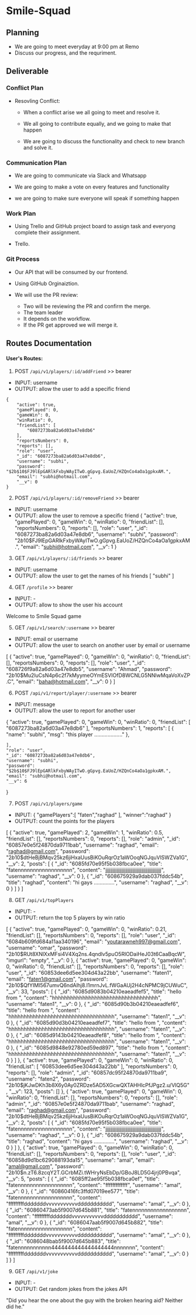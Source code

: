 # Smile-Squad

## Planning

- We are going to meet everyday at 9:00 pm at Remo
- Discuss our progress, and the requriment.

## Deliverable

### Conflict Plan

- Resovling Conflict:

  - When a conflict arise we all going to meet and resolve it.

  - We all going to contribute equally, and we going to make that happen

  - We are going to discuss the functionality and check to new branch and solve it.

### Communication Plan

- We are going to communicate via Slack and Whatsapp

- We are going to make a vote on every features and functionality

- we are going to make sure everyone will speak if something happen

### Work Plan

- Using Trello and GitHub project board to assign task and everyong complete their assignment.

- Trello.

### Git Process

- Our API that will be consumed by our frontend.

- Using GitHub Orginaiztion.

- We will use the PR review:
  - Two will be reviewing the PR and confirm the merge.
  - The team leader
  - It depends on the workflow.
  - If the PR get approved we will merge it.


## Routes Documentation 

#### User's Routes:
1. POST `/api/v1/players/:id/addFriend` >> bearer 
* INPUT: username
* OUTPUT: allow the user to add a specific friend 


```
{
    "active": true,
    "gamePlayed": 0,
    "gameWin": 0,
    "winRatio": 0,
    "friendList": [
        "6087273ba82a6d03a47e8db6"
    ],
    "reportsNumbers": 0,
    "reports": [],
    "role": "user",
    "_id": "6087273ba82a6d03a47e8db6",
    "username": "subhi",
    "password": "$2b$10$FJ9lEpGARlkFxbyWAyITwO.gGpvg.EaUoZ/HZQnCo4aOa1gpkxAM.",
    "email": "subhi@hotmail.com",
    "__v": 0
}
```

2. POST `/api/v1/players/:id/removeFriend` >> bearer 
* INPUT: username
* OUTPUT: allow the user to remove a specific friend 
{
    "active": true,
    "gamePlayed": 0,
    "gameWin": 0,
    "winRatio": 0,
    "friendList": [],
    "reportsNumbers": 0,
    "reports": [],
    "role": "user",
    "_id": "6087273ba82a6d03a47e8db6",
    "username": "subhi",
    "password": "$2b$10$FJ9lEpGARlkFxbyWAyITwO.gGpvg.EaUoZ/HZQnCo4aOa1gpkxAM.",
    "email": "subhi@hotmail.com",
    "__v": 1
}

3. GET `/api/v1/players/:id/friends` >> bearer 
* INPUT: username
* OUTPUT: allow the user to get the names of his friends
[
    "subhi"
]

4. GET `/profile` >> bearer 
* INPUT: -
* OUTPUT: allow to show the user his account 

Welcome to Smile Squad game <username>

5. GET `/api/v1/search/:username` >> bearer 
* INPUT: email or username
* OUTPUT: allow the user to search on another user by email or username

[
    {
        "active": true,
        "gamePlayed": 0,
        "gameWin": 0,
        "winRatio": 0,
        "friendList": [],
        "reportsNumbers": 0,
        "reports": [],
        "role": "user",
        "_id": "608726f9a82a6d03a47e8db5",
        "username": "Ahmad",
        "password": "$2b$10$Mu2luCsN4p6c2f7kMyymeOYmESVIOfD8WCNLG5NNlwMqaVoXvZP.C",
        "email": "baha@hotmail.com",
        "__v": 0
    }
]

6. POST `/api/v1/report/player/:username` >> bearer 
* INPUT: message
* OUTPUT: allow the user to report for another user

{
    "active": true,
    "gamePlayed": 0,
    "gameWin": 0,
    "winRatio": 0,
    "friendList": [
        "6087273ba82a6d03a47e8db6"
    ],
    "reportsNumbers": 1,
    "reports": [
        {
            "name": "subhi",
            "msg": "this player ..................."
        },
        
    ],
    "role": "user",
    "_id": "6087273ba82a6d03a47e8db6",
    "username": "subhi",
    "password": "$2b$10$FJ9lEpGARlkFxbyWAyITwO.gGpvg.EaUoZ/HZQnCo4aOa1gpkxAM.",
    "email": "subhi@hotmail.com",
    "__v": 6
}

7. POST `/api/v1/players/game` 
* INPUT: { "gamePlayers":[
             "faten","raghad"
           ],
          "winner":"raghad"
         } 
* OUTPUT: count the points for the players

[
    {
        "active": true,
        "gamePlayed": 2,
        "gameWin": 1,
        "winRatio": 0.5,
        "friendList": [],
        "reportsNumbers": 0,
        "reports": [],
        "role": "admin",
        "_id": "60857e0e5f24870da9711bab",
        "username": "raghad",
        "email": "raghad@gmail.com",
        "password": "$2b$10$dtHeBjBMqv25kz6jiHxaUusBiKOuRqrOz1aWOoqNGJquVlSWZVa1G",
        "__v": 2,
        "posts": [
            {
                "_id": "6085fd70e95f5b038fbca0ee",
                "title": "fatennnnnnnnnnnnnnnnnn",
                "content": "jjjjjjjjjjjjjjjjjjjjjjjjjjjjjjjjjjjjjjjjjjjjj",
                "username": "raghad",
                "__v": 0
            },
            {
                "_id": "608675929a9dab037fddc54b",
                "title": "raghad",
                "content": "hi gays ..............",
                "username": "raghad",
                "__v": 0
            }
        ]
    }
]


8. GET `/api/v1/topPlayers` 
* INPUT: -
* OUTPUT: return the top 5 players by win ratio

[
    {
        "active": true,
        "gamePlayed": 0,
        "gameWin": 0,
        "winRatio": 0.21,
        "friendList": [],
        "reportsNumbers": 0,
        "reports": [],
        "role": "user",
        "_id": "6084b609fd684a11aa340196",
        "email": "youtarawneh997@gmail.com",
        "username": "omar",
        "password": "$2b$10$RUt8XNlXxMFsi4V4Xq2ns.4qndlv5puO5RlODaiHeJ03t6CaaBqcW",
        "imgurl": "empty",
        "__v": 0
    },
    {
        "active": true,
        "gamePlayed": 0,
        "gameWin": 0,
        "winRatio": 0,
        "friendList": [],
        "reportsNumbers": 0,
        "reports": [],
        "role": "user",
        "_id": "60853dee6d5ee304d43a22bb",
        "username": "faten1",
        "email": "faten1@gmail.com",
        "password": "$2b$10$QfYIMI567umvQ6ndAlhj8.I1mrnJvL.fWGaAUj2H4cNPMC9jCUWuC",
        "__v": 33,
        "posts": [
            {
                "_id": "6085d9083b04210eaeadfef5",
                "title": "hello from ",
                "content": "hhhhhhhhhhhhhhhhhhhhhhhhhhhhhhhhhhh",
                "username": "faten1",
                "__v": 0
            },
            {
                "_id": "6085d90b3b04210eaeadfef6",
                "title": "hello from ",
                "content": "hhhhhhhhhhhhhhhhhhhhhhhhhhhhhhhhhhh",
                "username": "faten1",
                "__v": 0
            },
            {
                "_id": "6085d90d3b04210eaeadfef7",
                "title": "hello from ",
                "content": "hhhhhhhhhhhhhhhhhhhhhhhhhhhhhhhhhhh",
                "username": "faten1",
                "__v": 0
            },
            {
                "_id": "6085d9143b04210eaeadfef8",
                "title": "hello from ",
                "content": "hhhhhhhhhhhhhhhhhhhhhhhhhhhhhhhhhhh",
                "username": "faten1",
                "__v": 0
            },
            {
                "_id": "6085d9848e92780ed59ed897",
                "title": "hello from ",
                "content": "hhhhhhhhhhhhhhhhhhhhhhhhhhhhhhhhhhh",
                "username": "faten1",
                "__v": 0
            }
        ]
    },
    {
        "active": true,
        "gamePlayed": 0,
        "gameWin": 0,
        "winRatio": 0,
        "friendList": [
            "60853dee6d5ee304d43a22bb"
        ],
        "reportsNumbers": 0,
        "reports": [],
        "role": "admin",
        "_id": "60857dc95f24870da9711ba9",
        "username": "faten2",
        "password": "$2b$10$jKJwDKh3b8X6y0Ay0ZRDze5AD5XGcwQXTAHHlcPfJPgz2.u/VlQ5G",
        "__v": 123,
        "posts": []
    },
    {
        "active": true,
        "gamePlayed": 0,
        "gameWin": 0,
        "winRatio": 0,
        "friendList": [],
        "reportsNumbers": 0,
        "reports": [],
        "role": "admin",
        "_id": "60857e0e5f24870da9711bab",
        "username": "raghad",
        "email": "raghad@gmail.com",
        "password": "$2b$10$dtHeBjBMqv25kz6jiHxaUusBiKOuRqrOz1aWOoqNGJquVlSWZVa1G",
        "__v": 2,
        "posts": [
            {
                "_id": "6085fd70e95f5b038fbca0ee",
                "title": "fatennnnnnnnnnnnnnnnnn",
                "content": "jjjjjjjjjjjjjjjjjjjjjjjjjjjjjjjjjjjjjjjjjjjjj",
                "username": "raghad",
                "__v": 0
            },
            {
                "_id": "608675929a9dab037fddc54b",
                "title": "raghad",
                "content": "hi gays ..............",
                "username": "raghad",
                "__v": 0
            }
        ]
    },
    {
        "active": true,
        "gamePlayed": 0,
        "gameWin": 0,
        "winRatio": 0,
        "friendList": [],
        "reportsNumbers": 0,
        "reports": [],
        "role": "user",
        "_id": "60858d9d1bc629088193da15",
        "username": "amal",
        "email": "amal@gmail.com",
        "password": "$2b$10$n.zT6.8zcqY2T.GCrbMZi.tWHryNsEbDp/GBoJ8LD5G4jrj0PBvqa",
        "__v": 5,
        "posts": [
            {
                "_id": "6085ff2ae95f5b038fbca0ef",
                "title": "fatennnnnnnnnnnnnnnnnn",
                "content": "fffffffffffff",
                "username": "amal",
                "__v": 0
            },
            {
                "_id": "60860416fc3ffd07019ee577",
                "title": "fatennnnnnnnnnnnnnnnnn",
                "content": "fffffffffdddddddvvvvvvvvvvvddddddddddd",
                "username": "amal",
                "__v": 0
            },
            {
                "_id": "60860473ab5f9007d645b881",
                "title": "fatennnnnnnnnnnnnnnnnn",
                "content": "fffffffffdddddddvvvvvvvvvvvddddddddddd",
                "username": "amal",
                "__v": 0
            },
            {
                "_id": "6086047aab5f9007d645b882",
                "title": "fatennnnnnnnnnnnnnnnnn",
                "content": "fffffffffdddddddvvvvvvvvvvvddddddddddd",
                "username": "amal",
                "__v": 0
            },
            {
                "_id": "6086048bab5f9007d645b883",
                "title": "fatennnnnnnnnnn4444444444444444444nnnnnnn",
                "content": "fffffffffdddddddvvvvvvvvvvvddddddddddd",
                "username": "amal",
                "__v": 0
            }
        ]
    }
]

9. GET `/api/v1/joke` 
* INPUT: -
* OUTPUT: Get random jokes from the jokes API

"Did you hear the one about the guy with the broken hearing aid? Neither did he."

